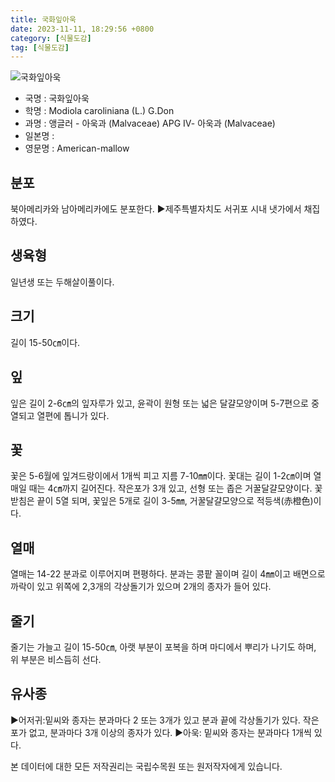 ```yaml
---
title: 국화잎아욱
date: 2023-11-11, 18:29:56 +0800
category: [식물도감]
tag: [식물도감]
---
```




![국화잎아욱](http://www.nature.go.kr/fileUpload/plants/basic/Malvaceae/Modiola/2339/2339_20160725150855431files_th2.jpg)
- 국명 : 국화잎아욱
- 학명 : Modiola caroliniana (L.) G.Don
- 과명 : 앵글러 - 아욱과 (Malvaceae) APG Ⅳ- 아욱과 (Malvaceae)
- 일본명 : 
- 영문명 : American-mallow


## 분포
북아메리카와 남아메리카에도 분포한다. ▶제주특별자치도 서귀포 시내 냇가에서 채집하였다.
## 생육형
일년생 또는 두해살이풀이다.
## 크기
길이 15-50㎝이다.
## 잎
잎은 길이 2-6㎝의 잎자루가 있고, 윤곽이 원형 또는 넓은 달걀모양이며 5-7편으로 중열되고 열편에 톱니가 있다.
## 꽃
꽃은 5-6월에 잎겨드랑이에서 1개씩 피고 지름 7-10㎜이다. 꽃대는 길이 1-2㎝이며 열매일 때는 4㎝까지 길어진다. 작은포가 3개 있고, 선형 또는 좁은 거꿀달걀모양이다. 꽃받침은 끝이 5열 되며, 꽃잎은 5개로 길이 3-5㎜, 거꿀달걀모양으로 적등색(赤橙色)이다.
## 열매
열매는 14-22 분과로 이루어지며 편평하다. 분과는 콩팥 꼴이며 길이 4㎜이고 배면으로 까락이 있고 위쪽에 2,3개의 각상돌기가 있으며 2개의 종자가 들어 있다.
## 줄기
줄기는 가늘고 길이 15-50㎝, 아랫 부분이 포복을 하며 마디에서 뿌리가 나기도 하며, 위 부분은 비스듬히 선다.
## 유사종
▶어저귀:밑씨와 종자는 분과마다 2 또는 3개가 있고 분과 끝에 각상돌기가 있다. 작은포가 없고, 분과마다 3개 이상의 종자가 있다.▶아욱: 밑씨와 종자는 분과마다 1개씩 있다.






본 데이터에 대한 모든 저작권리는 국립수목원 또는 원저작자에게 있습니다.
